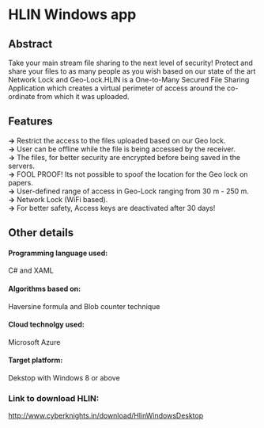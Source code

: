 # HLIN Windows app
 <h2>Abstract</h2>
    Take your main stream file sharing to the next level of security! Protect and share your files to as many people as you wish based on our state of the art Network Lock and Geo-Lock.HLIN is a One-to-Many Secured File Sharing Application which creates a virtual perimeter of access around the co-ordinate from which it was uploaded.
 <h2>Features</h2> 
  <b>-></b> Restrict the access to the files uploaded based on our Geo lock.<br>
  <b>-></b> User can be offline while the file is being accessed by the receiver.<br>
  <b>-></b> The files, for better security are encrypted before being saved in the servers.<br>
  <b>-></b> FOOL PROOF! Its not possible to spoof the location for the Geo lock on papers.<br>
  <b>-></b> User-defined range of access in Geo-Lock ranging from 30 m - 250 m.<br>
  <b>-></b> Network Lock (WiFi based).<br>
  <b>-></b> For better safety, Access keys are deactivated after 30 days!<br>
  <h2>Other details</h2> 
<h4>Programming language used:</h4> 
C# and XAML
<h4>Algorithms based on:</h4>  
Haversine formula and Blob counter technique
<h4>Cloud technolgy used:</h4>  
Microsoft Azure 
<h4>Target platform:</h4>  
Dekstop with Windows 8 or above 
<h3>Link to download HLIN:</h3> <a href="http://www.cyberknights.in/download/HlinWindowsDesktop"> http://www.cyberknights.in/download/HlinWindowsDesktop </a>

